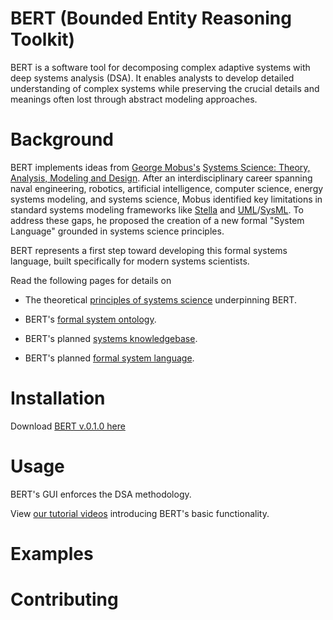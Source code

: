 # BERT (Bounded Entity Reasoning Toolkit)


BERT is a software tool for decomposing complex adaptive systems with deep systems analysis (DSA). It enables analysts to develop detailed understanding of complex systems while preserving the crucial details and meanings often lost through abstract modeling approaches.


# Background
BERT implements ideas from [George Mobus's](https://directory.tacoma.uw.edu/employee/gmobus) [Systems Science: Theory, Analysis, Modeling and Design](https://link.springer.com/book/10.1007/978-3-030-93482-8). After an interdisciplinary career spanning naval engineering, robotics, artificial intelligence, computer science, energy systems modeling, and systems science, Mobus identified key limitations in standard systems modeling frameworks like [Stella](https://www.iseesystems.com/store/products/stella-online.aspx) and [UML](https://www.uml.org/)/[SysML](https://sysml.org/). To address these gaps, he proposed the creation of a new formal "System Language" grounded in systems science principles.

BERT represents a first step toward developing this formal systems language, built specifically for modern systems scientists.

Read the following pages for details on

* The theoretical [principles of systems science](https://github.com/halcyonic-systems/bert/blob/main/research/theory/principles.md) underpinning BERT.
  
* BERT's [formal system ontology](https://github.com/halcyonic-systems/bert/blob/main/research/theory/ontology.md).
  
* BERT's planned [systems knowledgebase](https://github.com/halcyonic-systems/bert/blob/main/research/knowledgebase/knowledgebase.md).
  
* BERT's planned [formal system language](https://github.com/halcyonic-systems/bert/blob/main/research/theory/system_language.md).
  

# Installation
Download [BERT v.0.1.0 here](https://github.com/halcyonic-systems/bert/releases/tag/v0.1.0)

# Usage

BERT's GUI enforces the DSA methodology. 

View [our tutorial videos](https://github.com/halcyonic-systems/bert/blob/main/docs/Tutorials.md) introducing BERT's basic functionality. 


# Examples


# Contributing



